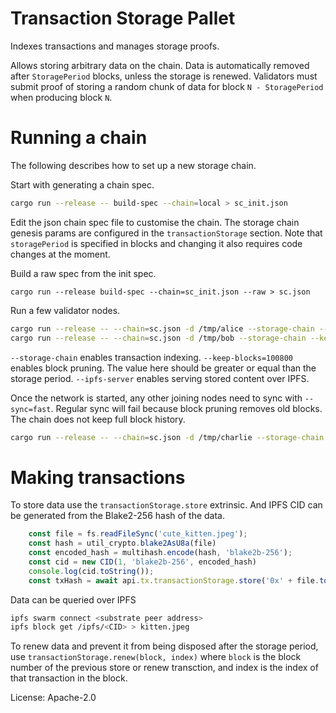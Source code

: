 # Transaction Storage Pallet

Indexes transactions and manages storage proofs.

Allows storing arbitrary data on the chain. Data is automatically removed after `StoragePeriod` blocks, unless the storage is renewed.
Validators must submit proof of storing a random chunk of data for block `N - StoragePeriod` when producing block `N`.

# Running a chain

The following describes how to set up a new storage chain.

Start with generating a chain spec.

```bash
cargo run --release -- build-spec --chain=local > sc_init.json
```

Edit the json chain spec file to customise the chain. The storage chain genesis params are configured in the `transactionStorage` section.
Note that `storagePeriod` is specified in blocks and changing it also requires code changes at the moment.

Build a raw spec from the init spec.
```
cargo run --release build-spec --chain=sc_init.json --raw > sc.json
```

Run a few validator nodes.

```bash
cargo run --release -- --chain=sc.json -d /tmp/alice --storage-chain --keep-blocks=100800 --ipfs-server --validator --alice
cargo run --release -- --chain=sc.json -d /tmp/bob --storage-chain --keep-blocks=100800 --ipfs-server --validator --bob
```

`--storage-chain` enables transaction indexing.
`--keep-blocks=100800` enables block pruning. The value here should be greater or equal than the storage period.
`--ipfs-server` enables serving stored content over IPFS.

Once the network is started, any other joining nodes need to sync with `--sync=fast`. Regular sync will fail because block pruning removes old blocks. The chain does not keep full block history.

```bash
cargo run --release -- --chain=sc.json -d /tmp/charlie --storage-chain --keep-blocks=100800 --ipfs-server --validator --charlie --sync=fast
```

# Making transactions

To store data use the `transactionStorage.store` extrinsic. And IPFS CID can be generated from the Blake2-256 hash of the data.

```js
	const file = fs.readFileSync('cute_kitten.jpeg');
	const hash = util_crypto.blake2AsU8a(file)
	const encoded_hash = multihash.encode(hash, 'blake2b-256');
	const cid = new CID(1, 'blake2b-256', encoded_hash)
	console.log(cid.toString());
	const txHash = await api.tx.transactionStorage.store('0x' + file.toString('hex')).signAndSend(alice);
```
Data can be queried over IPFS

```bash
ipfs swarm connect <substrate peer address>
ipfs block get /ipfs/<CID> > kitten.jpeg
```

To renew data and prevent it from being disposed after the storage period, use `transactionStorage.renew(block, index)`
where `block` is the block number of the previous store or renew transction, and index is the index of that transaction in the block.


License: Apache-2.0
